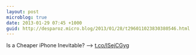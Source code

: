 ```yaml
---
layout: post
microblog: true
date: 2013-01-29 07:45 +1000
guid: http://desparoz.micro.blog/2013/01/28/t296011023830380546.html
---
```

Is a Cheaper iPhone Inevitable? ⟶ [t.co/ISejCGyg](http://t.co/ISejCGyg)
